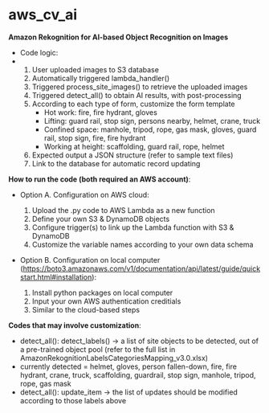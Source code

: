 # aws_cv_ai
**Amazon Rekognition for AI-based Object Recognition on Images**
- Code logic:
- 1) User uploaded images to S3 database
  2) Automatically triggered lambda_handler()
  3) Triggered process_site_images() to retrieve the uploaded images
  4) Triggered detect_all() to obtain AI results, with post-processing
  5) According to each type of form, customize the form template
     - Hot work: fire, fire hydrant, gloves
     - Lifting: guard rail, stop sign, persons nearby, helmet, crane, truck
     - Confined space: manhole, tripod, rope, gas mask, gloves, guard rail, stop sign, fire, fire hydrant
     - Working at height: scaffolding, guard rail, rope, helmet
  6) Expected output a JSON structure (refer to sample text files)
  7) Link to the database for automatic record updating

**How to run the code (both required an AWS account)**:
- Option A. Configuration on AWS cloud:
     1) Upload the .py code to AWS Lambda as a new function
     2) Define your own S3 & DynamoDB objects
     3) Configure trigger(s) to link up the Lambda function with S3 & DynamoDB
     4) Customize the variable names according to your own data schema
  
- Option B. Configuration on local computer (https://boto3.amazonaws.com/v1/documentation/api/latest/guide/quickstart.html#installation):
     1) Install python packages on local computer
     2) Input your own AWS authentication creditials
     3) Similar to the cloud-based steps

**Codes that may involve customization**:
- detect_all(): detect_labels() -> a list of site objects to be detected, out of a pre-trained object pool (refer to the full list in AmazonRekognitionLabelsCategoriesMapping_v3.0.xlsx)
- currently detected = helmet, gloves, person fallen-down, fire, fire hydrant, crane, truck, scaffolding, guardrail, stop sign, manhole, tripod, rope, gas mask
- detect_all(): update_item -> the list of updates should be modified according to those labels above
